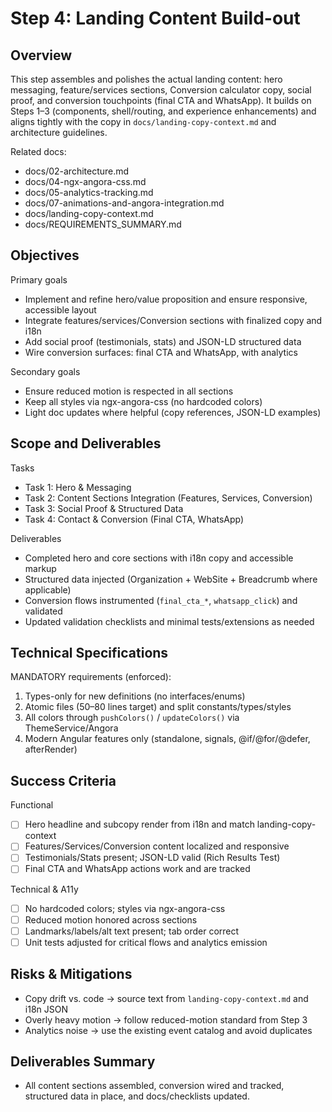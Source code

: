 # Step 4: Landing Content Build-out

## Overview

This step assembles and polishes the actual landing content: hero messaging, feature/services sections, Conversion calculator copy, social proof, and conversion touchpoints (final CTA and WhatsApp). It builds on Steps 1–3 (components, shell/routing, and experience enhancements) and aligns tightly with the copy in `docs/landing-copy-context.md` and architecture guidelines.

Related docs:

- docs/02-architecture.md
- docs/04-ngx-angora-css.md
- docs/05-analytics-tracking.md
- docs/07-animations-and-angora-integration.md
- docs/landing-copy-context.md
- docs/REQUIREMENTS_SUMMARY.md

## Objectives

Primary goals

- Implement and refine hero/value proposition and ensure responsive, accessible layout
- Integrate features/services/Conversion sections with finalized copy and i18n
- Add social proof (testimonials, stats) and JSON-LD structured data
- Wire conversion surfaces: final CTA and WhatsApp, with analytics

Secondary goals

- Ensure reduced motion is respected in all sections
- Keep all styles via ngx-angora-css (no hardcoded colors)
- Light doc updates where helpful (copy references, JSON-LD examples)

## Scope and Deliverables

Tasks

- Task 1: Hero & Messaging
- Task 2: Content Sections Integration (Features, Services, Conversion)
- Task 3: Social Proof & Structured Data
- Task 4: Contact & Conversion (Final CTA, WhatsApp)

Deliverables

- Completed hero and core sections with i18n copy and accessible markup
- Structured data injected (Organization + WebSite + Breadcrumb where applicable)
- Conversion flows instrumented (`final_cta_*`, `whatsapp_click`) and validated
- Updated validation checklists and minimal tests/extensions as needed

## Technical Specifications

MANDATORY requirements (enforced):

1. Types-only for new definitions (no interfaces/enums)
1. Atomic files (50–80 lines target) and split constants/types/styles
1. All colors through `pushColors()` / `updateColors()` via ThemeService/Angora
1. Modern Angular features only (standalone, signals, @if/@for/@defer, afterRender)

## Success Criteria

Functional

- [ ] Hero headline and subcopy render from i18n and match landing-copy-context
- [ ] Features/Services/Conversion content localized and responsive
- [ ] Testimonials/Stats present; JSON-LD valid (Rich Results Test)
- [ ] Final CTA and WhatsApp actions work and are tracked

Technical & A11y

- [ ] No hardcoded colors; styles via ngx-angora-css
- [ ] Reduced motion honored across sections
- [ ] Landmarks/labels/alt text present; tab order correct
- [ ] Unit tests adjusted for critical flows and analytics emission

## Risks & Mitigations

- Copy drift vs. code → source text from `landing-copy-context.md` and i18n JSON
- Overly heavy motion → follow reduced-motion standard from Step 3
- Analytics noise → use the existing event catalog and avoid duplicates

## Deliverables Summary

- All content sections assembled, conversion wired and tracked, structured data in place, and docs/checklists updated.
